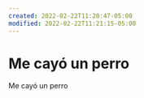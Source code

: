 ```yaml
---
created: 2022-02-22T11:20:47-05:00
modified: 2022-02-22T11:21:15-05:00
---
```


# Me cayó un perro

Me cayó un perro

